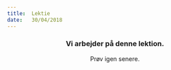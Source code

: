 ```yaml
---
title:  Lektie
date:   30/04/2018
---
```


### <center>Vi arbejder på denne lektion.</center>
<center>Prøv igen senere.</center>